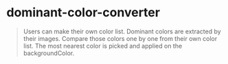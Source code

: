 # dominant-color-converter

>Users can make their own color list.
>Dominant colors are extracted by their images.
>Compare those colors one by one from their own color list.
>The most nearest color is picked and applied on the backgroundColor.
